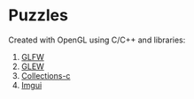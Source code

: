 # Puzzles

Created with OpenGL using C/C++ and libraries:
1. [GLFW](https://www.glfw.org/)
2. [GLEW](http://glew.sourceforge.net/)
3. [Collections-c](https://github.com/srdja/Collections-C)
4. [Imgui](https://github.com/ocornut/imgui)
